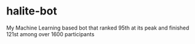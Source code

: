 # halite-bot

My Machine Learning based bot that ranked 95th at its peak and finished 121st among over 1600 participants 

